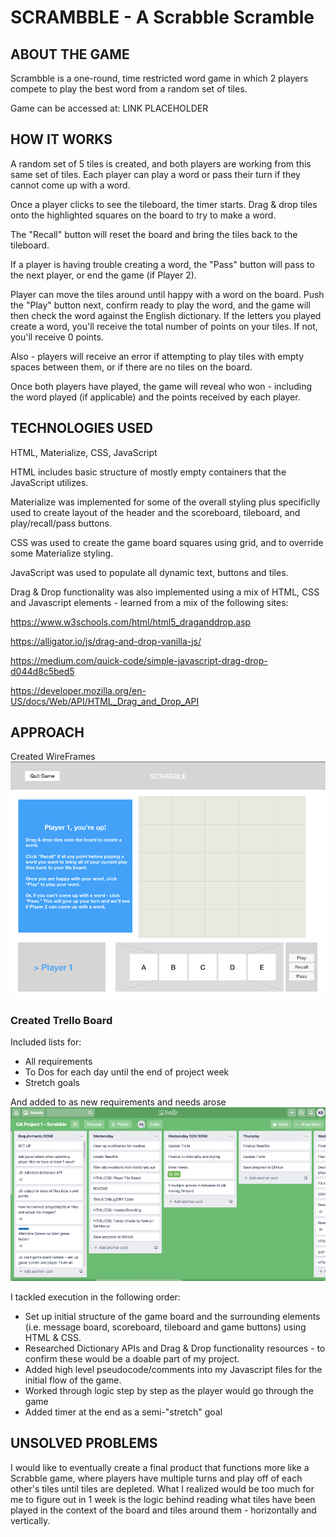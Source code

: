 # SCRAMBBLE - A Scrabble Scramble

## ABOUT THE GAME

Scrambble is a one-round, time restricted word game in which 2 players compete to play the best word from a random set of tiles.

Game can be accessed at: LINK PLACEHOLDER

## HOW IT WORKS

A random set of 5 tiles is created, and both players are working from this same set of tiles. Each player can play a word or pass their turn if they cannot come up with a word.

Once a player clicks to see the tileboard, the timer starts. Drag & drop tiles onto the highlighted squares on the board to try to make a word.

The "Recall" button will reset the board and bring the tiles back to the tileboard.

If a player is having trouble creating a word, the "Pass" button will pass to the next player, or end the game (if Player 2).

Player can move the tiles around until happy with a word on the board. Push the "Play" button next, confirm ready to play the word, and the game will then check the word against the English dictionary. If the letters you played create a word, you'll receive the total number of points on your tiles. If not, you'll receive 0 points. 

Also - players will receive an error if attempting to play tiles with empty spaces between them, or if there are no tiles on the board.

Once both players have played, the game will reveal who won - including the word played (if applicable) and the points received by each player.

## TECHNOLOGIES USED
HTML, Materialize, CSS, JavaScript

HTML includes basic structure of mostly empty containers that the JavaScript utilizes. 

Materialize was implemented for some of the overall styling plus specificlly used to create layout of the header and the scoreboard, tileboard, and play/recall/pass buttons.

CSS was used to create the game board squares using grid, and to override some Materialize styling.

JavaScript was used to populate all dynamic text, buttons and tiles. 

Drag & Drop functionality was also implemented using a mix of HTML, CSS and Javascript elements - learned from a mix of the following sites: 

https://www.w3schools.com/html/html5_draganddrop.asp

https://alligator.io/js/drag-and-drop-vanilla-js/

https://medium.com/quick-code/simple-javascript-drag-drop-d044d8c5bed5

https://developer.mozilla.org/en-US/docs/Web/API/HTML_Drag_and_Drop_API

## APPROACH

Created WireFrames
![wireframe_img](./wireframes/wireframe_img.png)

### Created Trello Board
Included lists for:
* All requirements
* To Dos for each day until the end of project week
* Stretch goals

And added to as new requirements and needs arose
![trello_img](./wireframes/trello_img.png)

I tackled execution in the following order:
* Set up initial structure of the game board and the surrounding elements (i.e. message board, scoreboard, tileboard and game buttons) using HTML & CSS.
* Researched Dictionary APIs and Drag & Drop functionality resources - to confirm these would be a doable part of my project.
* Added high level pseudocode/comments into my Javascript files for the initial flow of the game.
* Worked through logic step by step as the player would go through the game
* Added timer at the end as a semi-"stretch" goal


## UNSOLVED PROBLEMS

I would like to eventually create a final product that functions more like a Scrabble game, where players have multiple turns and play off of each other's tiles until tiles are depleted. What I realized would be too much for me to figure out in 1 week is the logic behind reading what tiles have been played in the context of the board and tiles around them - horizontally and vertically. 
